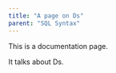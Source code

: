 ```yaml
---
title: "A page on Ds"
parent: "SQL Syntax"
---
```

This is a documentation page.

It talks about Ds.